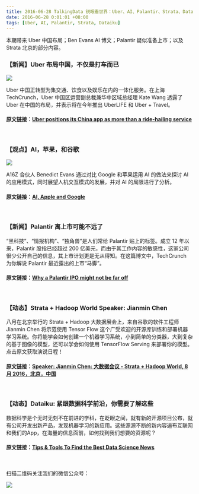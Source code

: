 ```yaml
---
title: 2016-06-28 TalkingData 锐眼看世界：Uber、AI、Palantir、Strata、Dataiku
date: 2016-06-28 0:01:01 +08:00
tags: [Uber, AI, Palantir, Strata, Dataiku]
---
```


本期带来 Uber 中国布局；Ben Evans AI 博文；Palantir 疑似准备上市；以及 Strata 北京的部分内容。

### 【新闻】Uber 布局中国，不仅是打车而已

![](http://i1.piimg.com/567416/ffbc6ff4df90b661t.jpg)

Uber 中国正转型为集交通、饮食以及娱乐在内的一体化服务。在上海 TechCrunch，Uber 中国区运营副总裁兼华中区域总经理 Kate Wang 透露了 Uber 在中国的布局，并表示将在今年推出 UberLIFE 和 Uber + Travel。

#### 原文链接：[Uber positions its China app as more than a ride-hailing service](https://techcrunch.com/2016/06/26/uber-positions-its-china-app-as-more-than-a-ride-hailing-service/)

<br>

### 【观点】AI，苹果，和谷歌

![](http://i1.piimg.com/567416/9335d35adc1fbc7ct.jpg)

A16Z 合伙人 Benedict Evans 通过对比 Google 和苹果运用 AI 的做法来探讨 AI 的应用模式，同时展望人机交互模式的发展，并对 AI 的局限进行了分析。

#### 原文链接：[AI, Apple and Google](http://ben-evans.com/benedictevans/2016/6/23/ai-apple-and-google)

<br>

### 【新闻】Palantir 离上市可能不远了

“黑科技”、“情报机构”、“独角兽”是人们常给 Palantir 贴上的标签。成立 12 年以来，Palantir 股指已经超过 200 亿美元，而由于其工作内容的敏感性，这家公司很少公开自己的信息，其上市计划更是无从得知。在这篇博文中，TechCrunch 为你解说 Palantir 最近露出的上市“马脚”。

#### 原文链接：[Why a Palantir IPO might not be far off](https://techcrunch.com/2016/06/24/why-a-palantir-ipo-might-not-be-far-off/)

<br>

### 【动态】Strata + Hadoop World Speaker: Jianmin Chen

八月在北京举行的 Strata + Hadoop 大数据展会上，来自谷歌的软件工程师 Jianmin Chen 将示范使用 Tensor Flow 这个广受欢迎的开源库训练和部署机器学习系统。你将能学会如何创建一个机器学习系统，小到简单的分类器，大到复杂的基于图像的模型，还可以学会如何使用 TensorFlow Serving 来部署你的模型。点击原文获取演说日程！

#### 原文链接：[Speaker: Jianmin Chen: 大数据会议 - Strata + Hadoop World, 8 月 2016，北京，中国](http://strata.oreilly.com.cn/hadoop-big-data-cn/public/schedule/speaker/245531)

<br>

### 【动态】Dataiku: 紧跟数据科学前沿，你需要了解这些

数据科学是个无时无刻不在前进的学科，在眨眼之间，就有新的开源项目公布，就有公司开发出新产品，发现机器学习的新应用。这些源源不断的新内容遍布互联网和我们的App，在海量的信息面前，如何找到我们想要的资源呢？

#### 原文链接：[Tips & Tools To Find the Best Data Science News](http://www.dataiku.com/blog/2016/05/18/how-to-find-sort-through-data-news-effectively.html)

<br>

扫描二维码关注我们的微信公众号：

![](http://i4.piimg.com/567416/1af49587243f643f.jpg)

